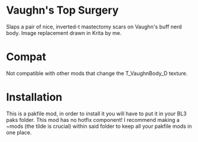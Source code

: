 Vaughn's Top Surgery
=============================

Slaps a pair of nice, inverted-t mastectomy scars on Vaughn's buff nerd body.
Image replacement drawn in Krita by me.

Compat
=========
Not compatible with other mods that change the T_VaughnBody_D texture.

Installation
=========
This is a pakfile mod, in order to install it
you will have to put it in your BL3 paks folder.
This mod has no hotfix component!
I recommend making a ~mods (the tilde is crucial) within said folder to keep all your pakfile mods in one place.
